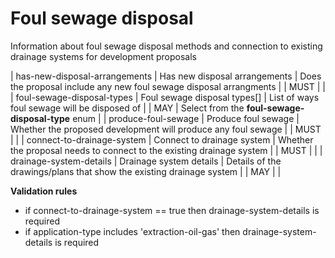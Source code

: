 # Foul sewage disposal

Information about foul sewage disposal methods and connection to existing 
drainage systems for development proposals


| has-new-disposal-arrangements | Has new disposal arrangements | Does the proposal include any new foul sewage disposal arrangments |  | MUST |  |
| foul-sewage-disposal-types | Foul sewage disposal types[] | List of ways foul sewage will be disposed of |  | MAY | Select from the **foul-sewage-disposal-type** enum |
| produce-foul-sewage | Produce foul sewage | Whether the proposed development will produce any foul sewage |  | MUST |  |
| connect-to-drainage-system | Connect to drainage system | Whether the proposal needs to connect to the existing drainage system |  | MUST |  |
| drainage-system-details | Drainage system details | Details of the drawings/plans that show the existing drainage system |  | MAY |  |

**Validation rules**

- if connect-to-drainage-system == true then drainage-system-details is required
- if application-type includes 'extraction-oil-gas' then drainage-system-details is required